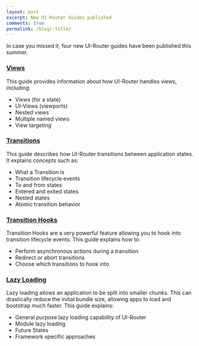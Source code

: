 ```yaml
---
layout: post
excerpt: New UI-Router Guides published
comments: true
permalink: /blog/:title/
---
```


In case you missed it, four new UI-Router guides have been published this summer.

### [Views](/guides/views)
 
This guide provides information about how UI-Router handles views, including:

- Views (for a state)
- UI-Views (viewports)
- Nested views
- Multiple named views
- View targeting

### [Transitions](/guides/transitions)
 
This guide describes how UI-Router transitions between application states.
It explains concepts such as:
 
- What a Transition is
- Transition lifecycle events
- To and from states
- Entered and exited states
- Nested states
- Atomic transition behavior

### [Transition Hooks](/guides/transitionhooks)

Transition Hooks are a very powerful feature allowing you to hook into transition lifecycle events:
This guide explains how to:

- Perform asynchronous actions during a transition
- Redirect or abort transitions
- Choose which transitions to hook into

### [Lazy Loading](/guides/lazyloading)

Lazy loading allows an application to be split into smaller chunks.
This can drastically reduce the initial bundle size, allowing apps to load and bootstrap much faster.
This guide explains:

- General purpose lazy loading capability of UI-Router
- Module lazy loading
- Future States
- Framework specific approaches






